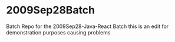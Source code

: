 # 2009Sep28Batch
Batch Repo for the 2009Sep28-Java-React Batch
this is an edit for demonstration purposes
causing problems

